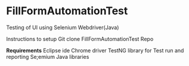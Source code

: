 # FillFormAutomationTest
Testing of UI using Selenium Webdriver(Java)

Instructions to setup
Git clone FillFormAutomationTest Repo

**Requirements**
Eclipse ide
Chrome driver
TestNG library for Test run and reporting
Se;emium Java libraries
